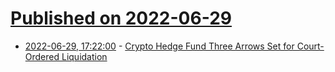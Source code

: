 # [Published on 2022-06-29](index.md)

* [2022-06-29, 17:22:00](https://slashdot.org/story/22/06/29/1610217/crypto-hedge-fund-three-arrows-set-for-court-ordered-liquidation?utm_source=rss1.0mainlinkanon&utm_medium=feed) - [Crypto Hedge Fund Three Arrows Set for Court-Ordered Liquidation](https://slashdot.org/story/22/06/29/1610217/crypto-hedge-fund-three-arrows-set-for-court-ordered-liquidation?utm_source=rss1.0mainlinkanon&utm_medium=feed)
